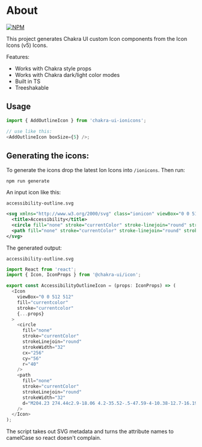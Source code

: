 # About

[![NPM](https://nodei.co/npm/chakra-ui-ionicons.png?compact=true)](https://npmjs.org/package/chakra-ui-ionicons)

This project generates Chakra UI custom Icon components from the Icon Icons (v5) Icons.

Features:

- Works with Chakra style props
- Works with Chakra dark/light color modes
- Built in TS
- Treeshakable

## Usage

```ts
import { AddOutlineIcon } from 'chakra-ui-ionicons';

// use like this:
<AddOutlineIcon boxSize={5} />;
```

## Generating the icons:

To generate the icons drop the latest Ion Icons into `/ionicons`. Then run:

```
npm run generate
```

An input icon like this:

`accessibility-outline.svg`

```xml
<svg xmlns="http://www.w3.org/2000/svg" class="ionicon" viewBox="0 0 512 512">
  <title>Accessibility</title>
  <circle fill="none" stroke="currentColor" stroke-linejoin="round" stroke-width="32" cx="256" cy="56" r="40"/>
  <path fill="none" stroke="currentColor" stroke-linejoin="round" stroke-width="32" d="M204.23 274.44c2.9-18.06 4.2-35.52-.5-47.59-4-10.38-12.7-16.19-23.2-20.15L88 176.76c-12-4-23.21-10.7-24-23.94-1-17 14-28 29-24 0 0 88 31.14 163 31.14s162-31 162-31c18-5 30 9 30 23.79 0 14.21-11 19.21-24 23.94l-88 31.91c-8 3-21 9-26 18.18-6 10.75-5 29.53-2.1 47.59l5.9 29.63 37.41 163.9c2.8 13.15-6.3 25.44-19.4 27.74S308 489 304.12 476.28l-37.56-115.93q-2.71-8.34-4.8-16.87L256 320l-5.3 21.65q-2.52 10.35-5.8 20.48L208 476.18c-4 12.85-14.5 21.75-27.6 19.46s-22.4-15.59-19.46-27.74l37.39-163.83z"/>
</svg>
```

The generated output:

`accessibility-outline.svg`

```ts
import React from 'react';
import { Icon, IconProps } from '@chakra-ui/icon';

export const AccessibilityOutlineIcon = (props: IconProps) => (
  <Icon
    viewBox="0 0 512 512"
    fill="currentcolor"
    stroke="currentcolor"
    {...props}
  >
    <circle
      fill="none"
      stroke="currentColor"
      strokeLinejoin="round"
      strokeWidth="32"
      cx="256"
      cy="56"
      r="40"
    />
    <path
      fill="none"
      stroke="currentColor"
      strokeLinejoin="round"
      strokeWidth="32"
      d="M204.23 274.44c2.9-18.06 4.2-35.52-.5-47.59-4-10.38-12.7-16.19-23.2-20.15L88 176.76c-12-4-23.21-10.7-24-23.94-1-17 14-28 29-24 0 0 88 31.14 163 31.14s162-31 162-31c18-5 30 9 30 23.79 0 14.21-11 19.21-24 23.94l-88 31.91c-8 3-21 9-26 18.18-6 10.75-5 29.53-2.1 47.59l5.9 29.63 37.41 163.9c2.8 13.15-6.3 25.44-19.4 27.74S308 489 304.12 476.28l-37.56-115.93q-2.71-8.34-4.8-16.87L256 320l-5.3 21.65q-2.52 10.35-5.8 20.48L208 476.18c-4 12.85-14.5 21.75-27.6 19.46s-22.4-15.59-19.46-27.74l37.39-163.83z"
    />
  </Icon>
);
```

The script takes out SVG metadata and turns the attribute names to camelCase so react doesn't complain.
